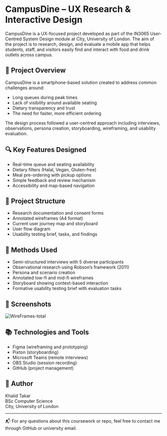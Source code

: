 # CampusDine – UX Research & Interactive Design

CampusDine is a UX-focused project developed as part of the IN3065 User-Centred System Design module at City, University of London. The aim of the project is to research, design, and evaluate a mobile app that helps students, staff, and visitors easily find and interact with food and drink outlets across campus.

## 🎯 Project Overview

CampusDine is a smartphone-based solution created to address common challenges around:
- Long queues during peak times
- Lack of visibility around available seating
- Dietary transparency and trust
- The need for faster, more efficient ordering

The design process followed a user-centred approach including interviews, observations, persona creation, storyboarding, wireframing, and usability evaluation.

## 🔍 Key Features Designed

- Real-time queue and seating availability
- Dietary filters (Halal, Vegan, Gluten-free)
- Meal pre-ordering with pickup options
- Simple feedback and review mechanism
- Accessibility and map-based navigation

## 📁 Project Structure

- Research documentation and consent forms
- Annotated wireframes (A4 format)
- Current user journey map and storyboard
- User flow diagram
- Usability testing brief, tasks, and findings


## 🧪 Methods Used

- Semi-structured interviews with 5 diverse participants  
- Observational research using Robson’s framework (2011)  
- Persona and scenario creation  
- Annotated low-fi and mid-fi wireframes  
- Storyboard showing context-based interaction  
- Formative usability testing brief with evaluation tasks

## 📸 Screenshots

![WireFrames-total](https://github.com/user-attachments/assets/10e00fda-5d5c-4b73-ac79-4124666e0957)


## 📚 Technologies and Tools

- Figma (wireframing and prototyping)
- Pixton (storyboarding)
- Microsoft Teams (remote interviews)
- OBS Studio (session recording)
- GitHub (project management)

## 👤 Author

Khalid Takar  
BSc Computer Science  
City, University of London

---

📬 For any questions about this coursework or repo, feel free to contact me through GitHub or university email.

